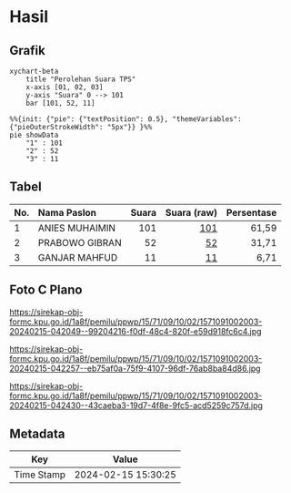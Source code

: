 # Hasil

## Grafik

```mermaid
xychart-beta
    title "Perolehan Suara TPS"
    x-axis [01, 02, 03]
    y-axis "Suara" 0 --> 101
    bar [101, 52, 11]
```

```mermaid
%%{init: {"pie": {"textPosition": 0.5}, "themeVariables": {"pieOuterStrokeWidth": "5px"}} }%%
pie showData
    "1" : 101
    "2" : 52
    "3" : 11
```

## Tabel

| No. | Nama Paslon    | Suara | Suara (raw) | Persentase |
|:--- |:-------------- | -----:| -----------:| ----------:|
| 1   | ANIES MUHAIMIN | 101   | [101][p-1]  | 61,59      |
| 2   | PRABOWO GIBRAN | 52    | [52][p-2]   | 31,71      |
| 3   | GANJAR MAHFUD  | 11    | [11][p-3]   | 6,71       |


[p-1]: https://github.com/gigit-pemilu/pemilu-2024-15-jambi/blob/main/pilpres/hitung-suara/sub/15-jambi/sub/71-kota-jambi/sub/09-alam-barajo/sub/1002-rawa-sari/sub/003-tps/sub/paslon-1.txt
[p-2]: https://github.com/gigit-pemilu/pemilu-2024-15-jambi/blob/main/pilpres/hitung-suara/sub/15-jambi/sub/71-kota-jambi/sub/09-alam-barajo/sub/1002-rawa-sari/sub/003-tps/sub/paslon-2.txt
[p-3]: https://github.com/gigit-pemilu/pemilu-2024-15-jambi/blob/main/pilpres/hitung-suara/sub/15-jambi/sub/71-kota-jambi/sub/09-alam-barajo/sub/1002-rawa-sari/sub/003-tps/sub/paslon-3.txt

## Foto C Plano

https://sirekap-obj-formc.kpu.go.id/1a8f/pemilu/ppwp/15/71/09/10/02/1571091002003-20240215-042049--99204216-f0df-48c4-820f-e59d918fc6c4.jpg

https://sirekap-obj-formc.kpu.go.id/1a8f/pemilu/ppwp/15/71/09/10/02/1571091002003-20240215-042257--eb75af0a-75f9-4107-96df-76ab8ba84d86.jpg

https://sirekap-obj-formc.kpu.go.id/1a8f/pemilu/ppwp/15/71/09/10/02/1571091002003-20240215-042430--43caeba3-19d7-4f8e-9fc5-acd5259c757d.jpg


## Metadata

| Key        | Value               |
| ---------- | ------------------- |
| Time Stamp | 2024-02-15 15:30:25 |



